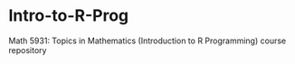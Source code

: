 # Intro-to-R-Prog
Math 5931: Topics in Mathematics (Introduction to R Programming) course repository
